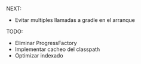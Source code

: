 NEXT:
- Evitar multiples llamadas a gradle en el arranque

TODO:
- Eliminar ProgressFactory
- Implementar cacheo del classpath
- Optimizar indexado
